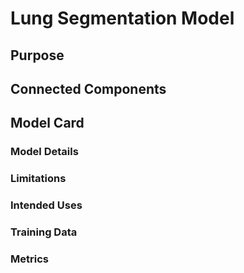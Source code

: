 # Lung Segmentation Model

## Purpose

## Connected Components

## Model Card

### Model Details

### Limitations

### Intended Uses

### Training Data

### Metrics
